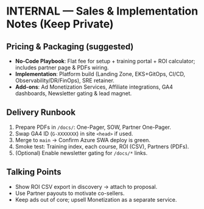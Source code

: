 # INTERNAL — Sales & Implementation Notes (Keep Private)

## Pricing & Packaging (suggested)
- **No-Code Playbook**: Flat fee for setup + training portal + ROI calculator; includes partner page & PDFs wiring.
- **Implementation**: Platform build (Landing Zone, EKS+GitOps, CI/CD, Observability/DR/FinOps), SRE retainer.
- **Add-ons**: Ad Monetization Services, Affiliate integrations, GA4 dashboards, Newsletter gating & lead magnet.

## Delivery Runbook
1) Prepare PDFs in `/docs/`: One-Pager, SOW, Partner One-Pager.
2) Swap GA4 ID (`G-XXXXXXX`) in site `<head>` if used.
3) Merge to `main` → Confirm Azure SWA deploy is green.
4) Smoke test: Training index, each course, ROI (CSV), Partners (PDFs).
5) (Optional) Enable newsletter gating for `/docs/*` links.

## Talking Points
- Show ROI CSV export in discovery → attach to proposal.
- Use Partner payouts to motivate co-sellers.
- Keep ads out of core; upsell Monetization as a separate service.
